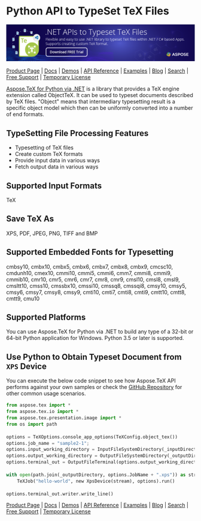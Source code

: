 # Python API to TypeSet TeX Files

<!-- ![Version 24.1.0](https://img.shields.io/badge/nuget-v24.1.0-blue) ![Nuget](https://img.shields.io/nuget/dt/Aspose.TeX) -->

[![banner](https://raw.githubusercontent.com/Aspose/aspose.github.io/master/img/banners/aspose_tex-for-net-banner.png)](https://releases.aspose.com/tex/python-net/)

[Product Page](https://products.aspose.com/tex/python-net/) | [Docs](https://docs.aspose.com/tex/python-net/) | [Demos](https://products.aspose.app/tex/family) | [API Reference](https://reference.aspose.com/tex/python-net/) | [Examples](https://github.com/aspose-tex/Aspose.TeX-for-Python-.NET) | [Blog](https://blog.aspose.com/category/tex/) | [Search](https://search.aspose.com/) | [Free Support](https://forum.aspose.com/c/tex) | [Temporary License](https://purchase.aspose.com/temporary-license/)

[Aspose.TeX for Python via .NET](https://products.aspose.com/tex/python-net/) is a library that provides a TeX engine extension called ObjectTeX. It can be used to typeset documents described by TeX files. "Object" means that intermediary typesetting result is a specific object model which then can be uniformly converted into a number of end formats.

## TypeSetting File Processing Features
- Typesetting of TeX files
- Create custom TeX formats
- Provide input data in various ways
- Fetch output data in various ways

## Supported Input Formats

TeX

## Save TeX As

XPS, PDF, JPEG, PNG, TIFF and BMP

## Supported Embedded Fonts for Typesetting

cmbsy10, cmbx10, cmbx5, cmbx6, cmbx7, cmbx8, cmbx9, cmcsc10, cmdunh10, cmex10, cmmi10, cmmi5, cmmi6, cmm7, cmmi8, cmmi9, cmmib10, cmr10, cmr5, cmr6, cmr7, cmr8, cmr9, cmsl10, cmsl8, cmsl9, cmsltt10, cmss10, cmssbx10, cmssi10, cmssq8, cmssqi8, cmsy10, cmsy5, cmsy6, cmsy7, cmsy8, cmsy9, cmti10, cmti7, cmti8, cmti9, cmtt10, cmtt8, cmtt9, cmu10

## Supported Platforms

You can use Aspose.TeX for Python via .NET to build any type of a 32-bit or 64-bit Python application for Windows. Python 3.5 or later is supported.

## Use Python to Obtain Typeset Document from `XPS` Device

You can execute the below code snippet to see how Aspose.TeX API performs against your own samples or check the [GitHub Repository](https://github.com/aspose-tex/Aspose.TeX-for-Python-.NET) for other common usage scenarios.

```python
from aspose.tex import *
from aspose.tex.io import *
from aspose.tex.presentation.image import *
from os import path

options = TeXOptions.console_app_options(TeXConfig.object_tex())
options.job_name = "sample2-1";
options.input_working_directory = InputFileSystemDirectory(_inputDirectory)
options.output_working_directory = OutputFileSystemDirectory(_outputDirectory)
options.terminal_out = OutputFileTerminal(options.output_working_directory)

with open(path.join(_outputDirectory, options.JobName + ".xps")) as stream:
    TeXJob("hello-world", new XpsDevice(stream), options).run()

options.terminal_out.writer.write_line()
```

[Product Page](https://products.aspose.com/tex/python-net/) | [Docs](https://docs.aspose.com/tex/python-net/) | [Demos](https://products.aspose.app/tex/family) | [API Reference](https://reference.aspose.com/tex/python-net/) | [Examples](https://github.com/aspose-tex/Aspose.TeX-for-Python-.NET) | [Blog](https://blog.aspose.com/category/tex/) | [Search](https://search.aspose.com/) | [Free Support](https://forum.aspose.com/c/tex) | [Temporary License](https://purchase.aspose.com/temporary-license/)